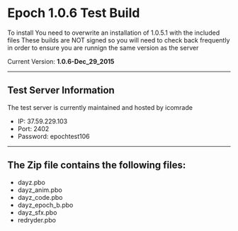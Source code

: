 **Epoch 1.0.6 Test Build**
===========================

To install You need to overwrite an installation of 1.0.5.1 with the included files
These builds are NOT signed so you will need to check back frequently in order to ensure you are runnign the same version as the server

Current Version: **1.0.6-Dec_29_2015**

--------------------------
Test Server Information
--------------------------
The test server is currently maintained and hosted by icomrade

* IP: 37.59.229.103
* Port: 2402
* Password: epochtest106

--------------------------
The Zip file contains the following files:
--------------------------
* dayz.pbo
* dayz_anim.pbo
* dayz_code.pbo
* dayz_epoch_b.pbo
* dayz_sfx.pbo
* redryder.pbo
